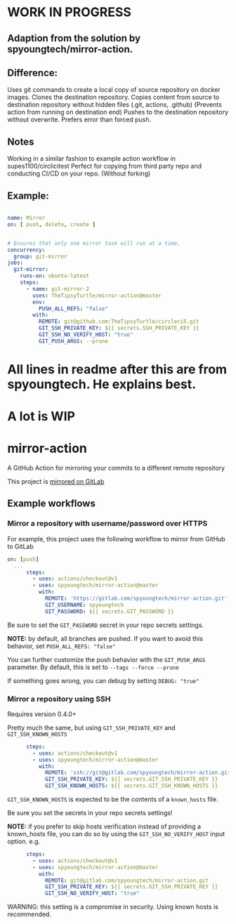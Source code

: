 # WORK IN PROGRESS
## Adaption from the solution by spyoungtech/mirror-action.

## Difference:
Uses git commands to create a local copy of source repository on docker images.
Clones the destination repository.
Copies content from source to destination repository without hidden files (.git, actions, .github) (Prevents action from running on destination end)
Pushes to the destination repository without overwrite.
Prefers error than forced push.

## Notes
Working in a similar fashion to example action workflow in supes1100/circlicitest
Perfect for copying from third party repo and conducting CI/CD on your repo. (Without forking)

## Example:

```yaml

name: Mirror
on: [ push, delete, create ]


# Ensures that only one mirror task will run at a time.
concurrency:
  group: git-mirror
jobs:
  git-mirror:
    runs-on: ubuntu-latest
    steps:
      - name: git-mirror-2
        uses: TheTipsyTurtle/mirror-action@master
        env:
          PUSH_ALL_REFS: "false"
        with:
          REMOTE: git@github.com:TheTipsyTurtle/circleci5.git
          GIT_SSH_PRIVATE_KEY: ${{ secrets.SSH_PRIVATE_KEY }}
          GIT_SSH_NO_VERIFY_HOST: "true"
          GIT_PUSH_ARGS: --prune

```

# All lines in readme after this are from spyoungtech. He explains best.
# A lot is WIP
# mirror-action
A GitHub Action for mirroring your commits to a different remote repository

This project is [mirrored on GitLab](https://gitlab.com/spyoungtech/mirror-action)

## Example workflows

### Mirror a repository with username/password over HTTPS

For example, this project uses the following workflow to mirror from GitHub to GitLab

```yaml
on: [push]
  ...
      steps:
        - uses: actions/checkout@v1
        - uses: spyoungtech/mirror-action@master
          with:
            REMOTE: 'https://gitlab.com/spyoungtech/mirror-action.git'
            GIT_USERNAME: spyoungtech
            GIT_PASSWORD: ${{ secrets.GIT_PASSWORD }}
```

Be sure to set the `GIT_PASSWORD` secret in your repo secrets settings.


**NOTE:** by default, all branches are pushed. If you want to avoid 
this behavior, set `PUSH_ALL_REFS: "false"`

You can further customize the push behavior with the `GIT_PUSH_ARGS` parameter. 
By default, this is set to `--tags --force --prune`

If something goes wrong, you can debug by setting `DEBUG: "true"`

### Mirror a repository using SSH

Requires version 0.4.0+

Pretty much the same, but using `GIT_SSH_PRIVATE_KEY` and `GIT_SSH_KNOWN_HOSTS`

```yaml
      steps:
        - uses: actions/checkout@v1
        - uses: spyoungtech/mirror-action@master
          with:
            REMOTE: 'ssh://git@gitlab.com/spyoungtech/mirror-action.git'
            GIT_SSH_PRIVATE_KEY: ${{ secrets.GIT_SSH_PRIVATE_KEY }}
            GIT_SSH_KNOWN_HOSTS: ${{ secrets.GIT_SSH_KNOWN_HOSTS }}

```

`GIT_SSH_KNOWN_HOSTS` is expected to be the contents of a `known_hosts` file.

Be sure you set the secrets in your repo secrets settings!

**NOTE:** if you prefer to skip hosts verification instead of providing a known_hosts file, 
you can do so by using the `GIT_SSH_NO_VERIFY_HOST` input option. e.g.

```yaml
      steps:
        - uses: actions/checkout@v1
        - uses: spyoungtech/mirror-action@master
          with:
            REMOTE: git@gitlab.com/spyoungtech/mirror-action.git
            GIT_SSH_PRIVATE_KEY: ${{ secrets.GIT_SSH_PRIVATE_KEY }}
            GIT_SSH_NO_VERIFY_HOST: "true"
```

WARNING: this setting is a compromise in security. Using known hosts is recommended.
